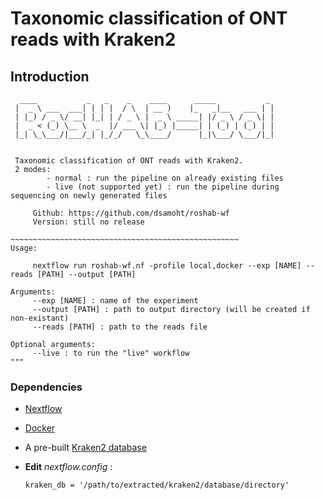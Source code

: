 # Taxonomic classification of ONT reads with Kraken2
## Introduction

```
  ____           _   _    _    ____      _____           _ 
 |  _ \ ___  ___| | | |  / \  | __ )    |_   _|__   ___ | |
 | |_) / _ \/ __| |_| | / _ \ |  _ \ _____| |/ _ \ / _ \| |
 |  _ < (_) \__ \  _  |/ ___ \| |_) |_____| | (_) | (_) | |
 |_| \_\___/|___/_| |_/_/   \_\____/      |_|\___/ \___/|_|
                                                           

 Taxonomic classification of ONT reads with Kraken2.
 2 modes:
        - normal : run the pipeline on already existing files
        - live (not supported yet) : run the pipeline during sequencing on newly generated files
     
     Github: https://github.com/dsamoht/roshab-wf
     Version: still no release

~~~~~~~~~~~~~~~~~~~~~~~~~~~~~~~~~~~~~~~~~~~~~~~~~~~
Usage:

     nextflow run roshab-wf.nf -profile local,docker --exp [NAME] --reads [PATH] --output [PATH]

Arguments:
     --exp [NAME] : name of the experiment
     --output [PATH] : path to output directory (will be created if non-existant)
     --reads [PATH] : path to the reads file

Optional arguments:
     --live : to run the "live" workflow
"""
```
### Dependencies

- [Nextflow](https://www.nextflow.io/)  
- [Docker](https://www.docker.com/)
- A pre-built [Kraken2 database](https://benlangmead.github.io/aws-indexes/k2)

- __Edit__ *nextflow.config* :  
  ```  
  kraken_db = '/path/to/extracted/kraken2/database/directory'
  ```
